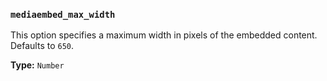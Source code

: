 ### `mediaembed_max_width`

This option specifies a maximum width in pixels of the embedded content. Defaults to `650`.

**Type:** `Number`

